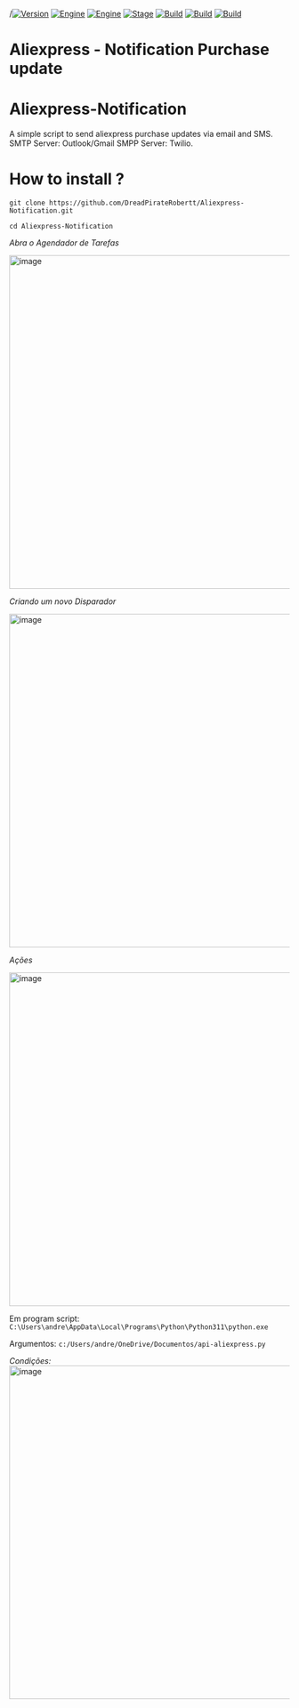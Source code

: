 /[![Version](https://img.shields.io/badge/Aliexpress-Notification_Update_Purchase-magenta.svg?maxAge=259200)]()
[![Engine](https://img.shields.io/badge/SMTP-red.svg)]()
[![Engine](https://img.shields.io/badge/SMPP(SMS)-blue.svg)]()
[![Stage](https://img.shields.io/badge/Release-Stable-brightgreen.svg)]()
[![Build](https://img.shields.io/badge/Supported_OS-Linux,_Windows,_Mac_OS-green.svg)]()
[![Build](https://img.shields.io/badge/Version-Python3-green.svg)]()
[![Build](https://img.shields.io/badge/TaskManager-yellow.svg)]()

# Aliexpress - Notification Purchase update



# Aliexpress-Notification

A simple script to send aliexpress purchase updates via email and SMS. SMTP Server: Outlook/Gmail SMPP Server: Twilio.

# How to install ?

`git clone https://github.com/DreadPirateRobertt/Aliexpress-Notification.git`

`cd Aliexpress-Notification`

*Abra o Agendador de Tarefas*

<img width="600" alt="image" src="https://github.com/DreadPirateRobertt/Aliexpress-Notification/assets/82410029/df23d81a-f409-4ff8-befd-1c1efcfab438">

*Criando um novo Disparador*

<img width="600" alt="image" src="https://github.com/DreadPirateRobertt/Aliexpress-Notification/assets/82410029/ea40a70d-3b64-4adc-b51a-c9c412186124">

*Ações*

<img width="600" alt="image" src="https://github.com/DreadPirateRobertt/Aliexpress-Notification/assets/82410029/d4645e21-cb50-4cdd-ab21-5e535a91a633">

Em program script: `C:\Users\andre\AppData\Local\Programs\Python\Python311\python.exe`

Argumentos: `c:/Users/andre/OneDrive/Documentos/api-aliexpress.py`

*Condições:*
<br>
<img width="600" alt="image" src="https://github.com/DreadPirateRobertt/Aliexpress-Notification/assets/82410029/7f9ffd2a-d1a1-4728-b254-db445f6ce5e2">


